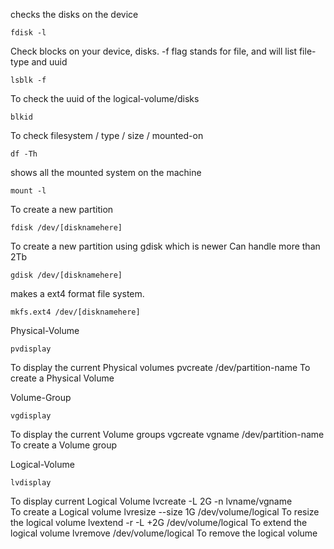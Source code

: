 
checks the disks on the device
```
fdisk -l
```

Check blocks on your device, disks.
-f flag stands for file, and will list file-type and uuid
```
lsblk -f
```

To check the uuid of the logical-volume/disks
```
blkid
```

To check filesystem / type / size / mounted-on
```
df -Th
```

shows all the mounted system on the machine 
```
mount -l
```

To create a new partition 
```
fdisk /dev/[disknamehere]
```

To create a new partition using gdisk which is newer
Can handle more than 2Tb
```
gdisk /dev/[disknamehere]
```

makes a ext4 format file system.
```
mkfs.ext4 /dev/[disknamehere]
```




Physical-Volume

```
pvdisplay
```

To display the current Physical volumes
pvcreate /dev/partition-name
To create a Physical Volume


Volume-Group

```
vgdisplay
```
To display the current Volume groups
vgcreate vgname /dev/partition-name
To create a Volume group


Logical-Volume

```
lvdisplay
```


To display current Logical Volume
lvcreate -L 2G -n lvname/vgname  
To create a Logical volume 
lvresize --size 1G /dev/volume/logical
To resize the logical volume
lvextend -r -L +2G /dev/volume/logical
To extend the logical volume 
lvremove /dev/volume/logical
To remove the logical volume


